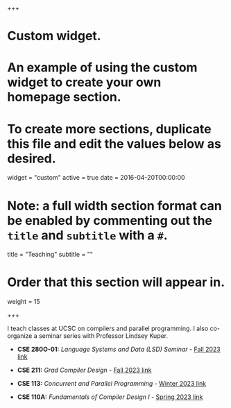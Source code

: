 +++
# Custom widget.
# An example of using the custom widget to create your own homepage section.
# To create more sections, duplicate this file and edit the values below as desired.
widget = "custom"
active = true
date = 2016-04-20T00:00:00

# Note: a full width section format can be enabled by commenting out the `title` and `subtitle` with a `#`.
title = "Teaching"
subtitle = ""

# Order that this section will appear in.
weight = 15

+++

I teach classes at UCSC on compilers and parallel programming. I also co-organize a seminar series with Professor Lindsey Kuper.

- **CSE 280O-01:** _Language Systems and Data (LSD) Seminar_ - [Fall 2023 link](https://lsd-ucsc.github.io/lsd-seminar/2023fa/)

- **CSE 211:** _Grad Compiler Design_ - [Fall 2023 link](https://sorensenucsc.github.io/CSE211-fa2023/index.html)

- **CSE 113:** _Concurrent and Parallel Programming_ - [Winter 2023 link](https://sorensenucsc.github.io/CSE113-wi2023/index.html)

- **CSE 110A:** _Fundamentals of Compiler Design I_ - [Spring 2023 link](https://sorensenucsc.github.io/CSE110A-sp2023/index.html)